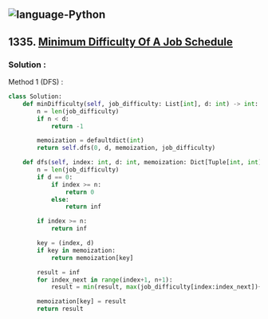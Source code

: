 ![language-Python](https://img.shields.io/badge/%20-Python-ffd43b?style=for-the-badge&logo=PYTHON)
---

## 1335. [Minimum Difficulty Of A Job Schedule](https://leetcode.com/problems/minimum-difficulty-of-a-job-schedule)

### Solution :

Method 1 (DFS) :
```python
class Solution:
    def minDifficulty(self, job_difficulty: List[int], d: int) -> int:
        n = len(job_difficulty)
        if n < d:
            return -1

        memoization = defaultdict(int)
        return self.dfs(0, d, memoization, job_difficulty)

    def dfs(self, index: int, d: int, memoization: Dict[Tuple[int, int], int], job_difficulty: List[int]) -> int:
        n = len(job_difficulty)
        if d == 0:
            if index >= n:
                return 0
            else:
                return inf

        if index >= n:
            return inf

        key = (index, d)
        if key in memoization:
            return memoization[key]

        result = inf
        for index_next in range(index+1, n+1):
            result = min(result, max(job_difficulty[index:index_next])+self.dfs(index_next, d-1, memoization, job_difficulty))

        memoization[key] = result
        return result
```
